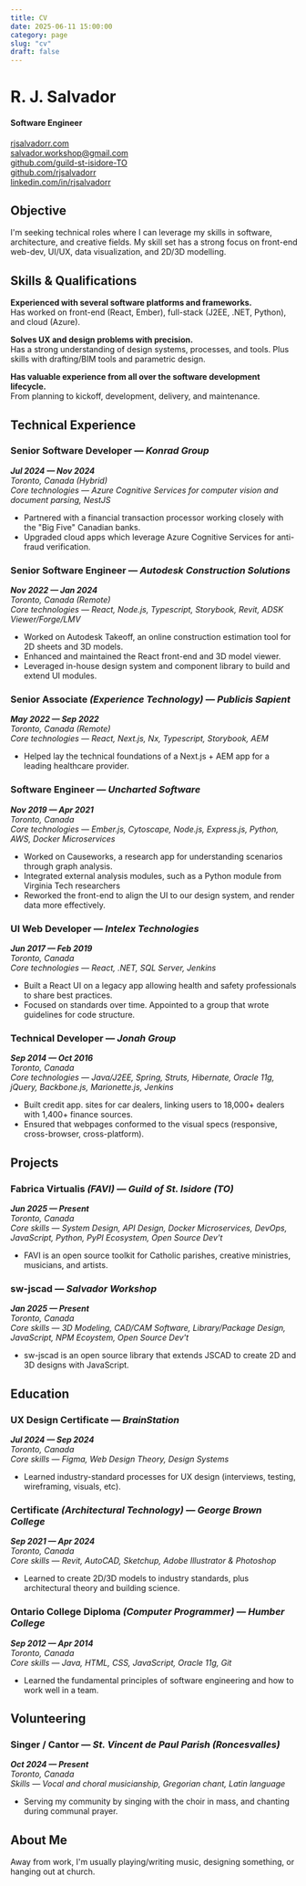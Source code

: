 ```yaml
---
title: CV
date: 2025-06-11 15:00:00
category: page
slug: "cv"
draft: false
---
```


# R. J. Salvador

#### Software Engineer

[rjsalvadorr.com](https://rjsalvadorr.com)  
[salvador.workshop@gmail.com](mailto:salvador.workshop@gmail.com)  
[github.com/guild-st-isidore-TO](https://github.com/guild-st-isidore-TO)  
[github.com/rjsalvadorr](https://github.com/rjsalvadorr)  
[linkedin.com/in/rjsalvadorr](https://www.linkedin.com/in/rjsalvadorr)

## Objective

I'm seeking technical roles where I can leverage my skills in software, architecture, and creative fields. My skill set has a strong focus on front-end web-dev, UI/UX, data visualization, and 2D/3D modelling.

## Skills & Qualifications

**Experienced with several software platforms and frameworks.**  
Has worked on front-end (React, Ember), full-stack (J2EE, .NET, Python), and cloud (Azure).        

**Solves UX and design problems with precision.**  
Has a strong understanding of design systems, processes, and tools. Plus skills with drafting/BIM tools and parametric design.        

**Has valuable experience from all over the software development lifecycle.**  
From planning to kickoff, development, delivery, and maintenance.      

## Technical Experience

### Senior Software Developer — _Konrad Group_

_**Jul 2024 — Nov 2024**  
Toronto, Canada (Hybrid)  
Core technologies — Azure Cognitive Services for computer vision and document parsing, NestJS_      

- Partnered with a financial transaction processor working closely with the "Big Five" Canadian banks.
- Upgraded cloud apps which leverage Azure Cognitive Services for anti-fraud verification.

### Senior Software Engineer — _Autodesk Construction Solutions_

_**Nov 2022 — Jan 2024**  
Toronto, Canada (Remote)  
Core technologies — React, Node.js, Typescript, Storybook, Revit, ADSK Viewer/Forge/LMV_      

- Worked on Autodesk Takeoff, an online construction estimation tool for 2D sheets and 3D models.
- Enhanced and maintained the React front-end and 3D model viewer.
- Leveraged in-house design system and component library to build and extend UI modules.

### Senior Associate _(Experience Technology)_ — _Publicis Sapient_

_**May 2022 — Sep 2022**  
Toronto, Canada (Remote)  
Core technologies — React, Next.js, Nx, Typescript, Storybook, AEM_      

- Helped lay the technical foundations of a Next.js + AEM app for a leading healthcare provider.

### Software Engineer — _Uncharted Software_

_**Nov 2019 — Apr 2021**  
Toronto, Canada  
Core technologies — Ember.js, Cytoscape, Node.js, Express.js, Python, AWS, Docker Microservices_      

- Worked on Causeworks, a research app for understanding scenarios through graph analysis.
- Integrated external analysis modules, such as a Python module from Virginia Tech researchers
- Reworked the front-end to align the UI to our design system, and render data more effectively.

### UI Web Developer — _Intelex Technologies_

_**Jun 2017 — Feb 2019**  
Toronto, Canada  
Core technologies — React, .NET, SQL Server, Jenkins_      

- Built a React UI on a legacy app allowing health and safety professionals to share best practices.
- Focused on standards over time. Appointed to a group that wrote guidelines for code structure.

### Technical Developer — _Jonah Group_

_**Sep 2014 — Oct 2016**  
Toronto, Canada  
Core technologies — Java/J2EE, Spring, Struts, Hibernate, Oracle 11g, jQuery, Backbone.js, Marionette.js, Jenkins_      

- Built credit app. sites for car dealers, linking users to 18,000+ dealers with 1,400+ finance sources.
- Ensured that webpages conformed to the visual specs (responsive, cross-browser, cross-platform).

## Projects

### Fabrica Virtualis _(FAVI)_ — _Guild of St. Isidore (TO)_

_**Jun 2025 — Present**  
Toronto, Canada  
Core skills — System Design, API Design, Docker Microservices, DevOps, JavaScript, Python, PyPI Ecosystem, Open Source Dev't_

- FAVI is an open source toolkit for Catholic parishes, creative ministries, musicians, and artists.

### sw-jscad — _Salvador Workshop_

_**Jan 2025 — Present**  
Toronto, Canada  
Core skills — 3D Modeling, CAD/CAM Software, Library/Package Design, JavaScript, NPM Ecoystem, Open Source Dev't_      

- sw-jscad is an open source library that extends JSCAD to create 2D and 3D designs with JavaScript.

## Education

### UX Design Certificate — _BrainStation_

_**Jul 2024 — Sep 2024**  
Toronto, Canada  
Core skills — Figma, Web Design Theory, Design Systems_      

- Learned industry-standard processes for UX design (interviews, testing, wireframing, visuals, etc).

### Certificate _(Architectural Technology)_ — _George Brown College_

_**Sep 2021 — Apr 2024**  
Toronto, Canada  
Core skills — Revit, AutoCAD, Sketchup, Adobe Illustrator & Photoshop_      

- Learned to create 2D/3D models to industry standards, plus architectural theory and building science.

### Ontario College Diploma _(Computer Programmer)_ — _Humber College_

_**Sep 2012 — Apr 2014**  
Toronto, Canada  
Core skills — Java, HTML, CSS, JavaScript, Oracle 11g, Git_      

- Learned the fundamental principles of software engineering and how to work well in a team.

## Volunteering

### Singer / Cantor — _St. Vincent de Paul Parish (Roncesvalles)_

_**Oct 2024 — Present**  
Toronto, Canada  
Skills — Vocal and choral musicianship, Gregorian chant, Latin language_      

- Serving my community by singing with the choir in mass, and chanting during communal prayer.

## About Me

Away from work, I'm usually playing/writing music, designing something, or hanging out at church.
